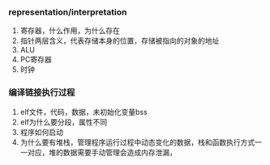 
### representation/interpretation

1. 寄存器，什么作用，为什么存在
2. 指针两层含义，代表存储本身的位置，存储被指向的对象的地址
3. ALU
4. PC寄存器
5. 时钟


### 编译链接执行过程

1. elf文件，代码，数据，未初始化变量bss
2. elf为什么要分段，属性不同
3. 程序如何启动
4. 为什么要有堆栈，管理程序运行过程中动态变化的数据，栈和函数执行方式一一对应，堆的数据需要手动管理会造成内存泄漏，

### 